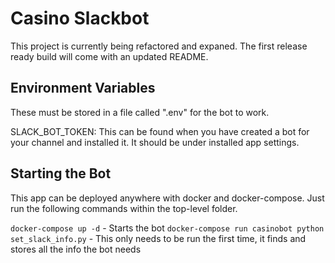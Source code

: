 # Casino Slackbot

This project is currently being refactored and expaned. The first release ready build
will come with an updated README.

## Environment Variables

These must be stored in a file called ".env" for the bot to work.

SLACK_BOT_TOKEN: This can be found when you have created a bot for your channel and
installed it. It should be under installed app settings.

## Starting the Bot

This app can be deployed anywhere with docker and docker-compose. Just run the following commands within the top-level folder.

`docker-compose up -d` - Starts the bot
`docker-compose run casinobot python set_slack_info.py` - This only needs to be run the first time, it finds and stores all the info the bot needs

